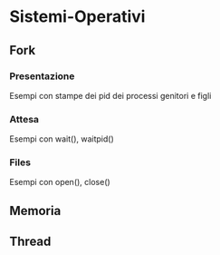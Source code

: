 # Sistemi-Operativi


## Fork
### Presentazione
Esempi con stampe dei pid dei processi genitori e figli
### Attesa
Esempi con wait(), waitpid()
### Files
Esempi con open(), close()

## Memoria

## Thread
